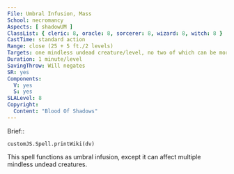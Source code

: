 ```yaml
---
File: Umbral Infusion, Mass
School: necromancy
Aspects: [ shadowUM ]
ClassList: { cleric: 8, oracle: 8, sorcerer: 8, wizard: 8, witch: 8 }
CastTime: standard action
Range: close (25 + 5 ft./2 levels)
Targets: one mindless undead creature/level, no two of which can be more than 30 ft. apart
Duration: 1 minute/level
SavingThrow: Will negates
SR: yes
Components:
  V: yes
  S: yes
SLALevel: 8
Copyright:
  Content: "Blood Of Shadows"
---
```

Brief:: 

```dataviewjs
customJS.Spell.printWiki(dv)
```

This spell functions as umbral infusion, except it can affect multiple mindless undead creatures.
